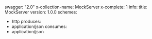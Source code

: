 swagger: "2.0"
x-collection-name: MockServer
x-complete: 1
info:
  title: MockServer
  version: 1.0.0
schemes:
- http
produces:
- application/json
consumes:
- application/json